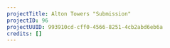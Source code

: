 ```yaml
---
projectTitle: Alton Towers "Submission"
projectID: 96
projectUUID: 993910cd-cff0-4566-8251-4cb2abd6eb6a
credits: []
---
```

